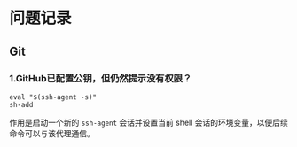 # 问题记录

## Git

### 1.GitHub已配置公钥，但仍然提示没有权限？

```git
eval "$(ssh-agent -s)"
sh-add
```

作用是启动一个新的 `ssh-agent` 会话并设置当前 shell 会话的环境变量，以便后续命令可以与该代理通信。

